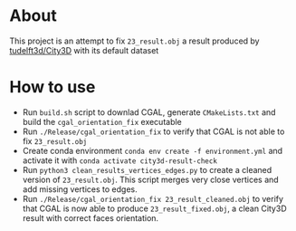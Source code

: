 # About

This project is an attempt to fix `23_result.obj` a result produced by [tudelft3d/City3D](https://github.com/tudelft3d/City3D) with its default dataset

# How to use

* Run `build.sh` script to downlad CGAL, generate `CMakeLists.txt` and build the `cgal_orientation_fix` executable
* Run `./Release/cgal_orientation_fix` to verify that CGAL is not able to fix `23_result.obj`
* Create conda environment `conda env create -f environment.yml` and activate it with `conda activate city3d-result-check`
* Run `python3 clean_results_vertices_edges.py` to create a cleaned version of `23_result.obj`. This script merges very close vertices and add missing vertices to edges.
* Run `./Release/cgal_orientation_fix 23_result_cleaned.obj` to verify that CGAL is now able to produce `23_result_fixed.obj`, a clean City3D result with correct faces orientation. 
